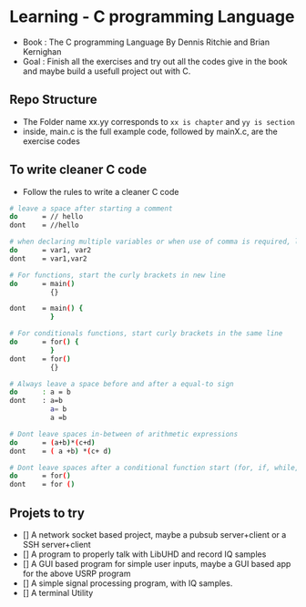 # Learning - C programming Language
- Book : The C programming Language By Dennis Ritchie and Brian Kernighan
- Goal : Finish all the exercises and try out all the codes give in the book and maybe build a usefull project out with C.

## Repo Structure
- The Folder name xx.yy corresponds to ```xx is chapter``` and ```yy is section```
- inside, main.c is the full example code, followed by mainX.c, are the exercise codes



## To write cleaner C code
- Follow the rules to write a cleaner C code
```bash
# leave a space after starting a comment
do 		= // hello
dont 	= //hello

# when declaring multiple variables or when use of comma is required, leave a space after the comma
do		= var1, var2
dont	= var1,var2

# For functions, start the curly brackets in new line
do		= main()
		  {}

dont	= main() {
		  }

# For conditionals functions, start curly brackets in the same line
do		= for() {
		  }
dont	= for() 
		  {}

# Always leave a space before and after a equal-to sign
do		: a = b
dont	: a=b
		  a= b
		  a =b

# Dont leave spaces in-between of arithmetic expressions
do		= (a+b)*(c+d)
dont	= ( a +b) *(c+ d)

# Dont leave spaces after a conditional function start (for, if, while, do)
do		= for()
dont	= for ()
```

## Projets to try
- [] A network socket based project, maybe a pubsub server+client or a SSH server+client
- [] A program to properly talk with LibUHD and record IQ samples
- [] A GUI based program for simple user inputs, maybe a GUI based app for the above USRP program
- [] A simple signal processing program, with IQ samples.
- [] A terminal Utility
